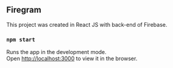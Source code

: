  ## Firegram

This project was created in React JS with back-end of Firebase.

### `npm start`

Runs the app in the development mode.<br />
Open [http://localhost:3000](http://localhost:3000) to view it in the browser.

 